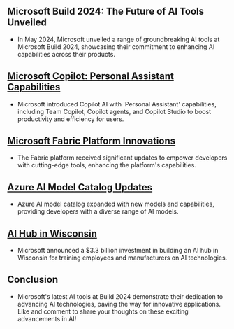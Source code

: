 ## Microsoft Build 2024: The Future of AI Tools Unveiled
- In May 2024, Microsoft unveiled a range of groundbreaking AI tools at Microsoft Build 2024, showcasing their commitment to enhancing AI capabilities across their products.

## [Microsoft Copilot: Personal Assistant Capabilities](https://www.techrepublic.com/article/microsoft-build-2024-copilot/)
- Microsoft introduced Copilot AI with 'Personal Assistant' capabilities, including Team Copilot, Copilot agents, and Copilot Studio to boost productivity and efficiency for users.

## [Microsoft Fabric Platform Innovations](https://blog.fabric.microsoft.com/en-US/blog/microsoft-fabric-may-2024-update/)
- The Fabric platform received significant updates to empower developers with cutting-edge tools, enhancing the platform's capabilities.

## [Azure AI Model Catalog Updates](https://techcommunity.microsoft.com/t5/ai-machine-learning-blog/expanding-the-azure-ai-model-catalog-ecosystem/ba-p/4147215)
- Azure AI model catalog expanded with new models and capabilities, providing developers with a diverse range of AI models.

## [AI Hub in Wisconsin](https://www.cnn.com/2024/05/08/tech/microsoft-ai-wisconsin/index.html)
- Microsoft announced a $3.3 billion investment in building an AI hub in Wisconsin for training employees and manufacturers on AI technologies.

## Conclusion
- Microsoft's latest AI tools at Build 2024 demonstrate their dedication to advancing AI technologies, paving the way for innovative applications. Like and comment to share your thoughts on these exciting advancements in AI!